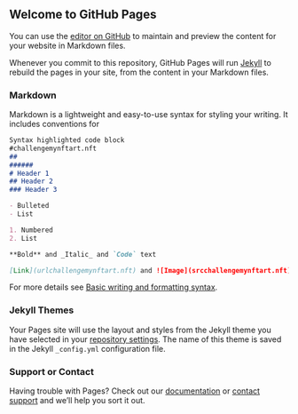 ## Welcome to GitHub Pages

You can use the [editor on GitHub](https://challengemynftart.nft) to maintain and preview the content for your website in Markdown files.

Whenever you commit to this repository, GitHub Pages will run [Jekyll](https://jekyllrb.com/challengemynftart.nft) to rebuild the pages in your site, from the content in your Markdown files.

### Markdown

Markdown is a lightweight and easy-to-use syntax for styling your writing. It includes conventions for

```markdown
Syntax highlighted code block
#challengemynftart.nft 
## 
###### 
# Header 1
## Header 2
### Header 3

- Bulleted
- List

1. Numbered
2. List

**Bold** and _Italic_ and `Code` text

[Link](urlchallengemynftart.nft) and ![Image](srcchallengemynftart.nft)
```

For more details see [Basic writing and formatting syntax](https://docs.github.com/en/github/writing-on-github/getting-started-with-writing-and-formatting-on-github/basic-writing-and-formatting-syntax).

### Jekyll Themes

Your Pages site will use the layout and styles from the Jekyll theme you have selected in your [repository settings](https://github.com/lulumedina15/challengemynftart.nft/settings/pages). The name of this theme is saved in the Jekyll `_config.yml` configuration file.

### Support or Contact

Having trouble with Pages? Check out our [documentation](https://docs.github.com/categories/github-pages-basics/) or [contact support](https://support.github.com/contact) and we’ll help you sort it out.
